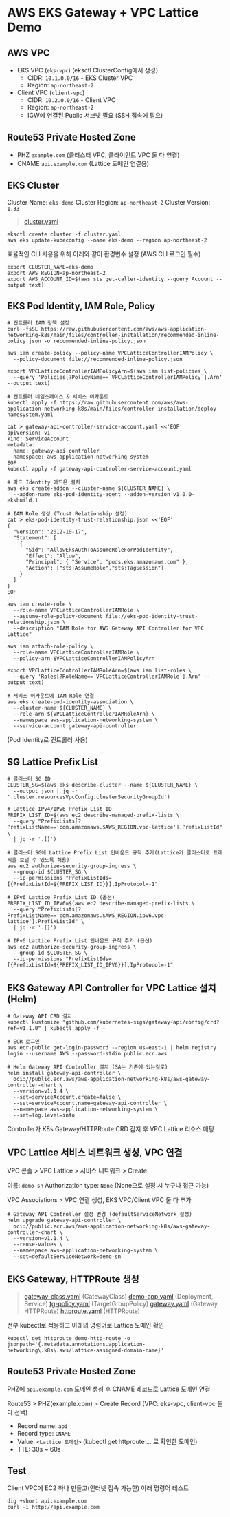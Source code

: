 # AWS EKS Gateway + VPC Lattice Demo

## AWS VPC

-   EKS VPC (`eks-vpc`) (eksctl ClusterConfig에서 생성)
    -   CIDR: `10.1.0.0/16` - EKS Cluster VPC
    -   Region: `ap-northeast-2`
-   Client VPC (`client-vpc`)
    -   CIDR: `10.2.0.0/16` - Client VPC
    -   Region: `ap-northeast-2`
    -   IGW에 연결된 Public 서브넷 필요 (SSH 접속에 필요)

## Route53 Private Hosted Zone

-   PHZ `example.com` (클러스터 VPC, 클라이언트 VPC 둘 다 연결)
-   CNAME `api.example.com` (Lattice 도메인 연결용)

## EKS Cluster

Cluster Name: `eks-demo`
Cluster Region: `ap-northeast-2`
Cluster Version: `1.33`

> [cluster.yaml](./cluster.yaml)

```shell
eksctl create cluster -f cluster.yaml
aws eks update-kubeconfig --name eks-demo --region ap-northeast-2
```

효율적인 CLI 사용을 위해 아래와 같이 환경변수 설정 (AWS CLI 로그인 필수)

```shell
export CLUSTER_NAME=eks-demo
export AWS_REGION=ap-northeast-2
export AWS_ACCOUNT_ID=$(aws sts get-caller-identity --query Account --output text)
```

## EKS Pod Identity, IAM Role, Policy

```shell
# 컨트롤러 IAM 정책 설정
curl -fsSL https://raw.githubusercontent.com/aws/aws-application-networking-k8s/main/files/controller-installation/recommended-inline-policy.json -o recommended-inline-policy.json

aws iam create-policy --policy-name VPCLatticeControllerIAMPolicy \
  --policy-document file://recommended-inline-policy.json

export VPCLatticeControllerIAMPolicyArn=$(aws iam list-policies \
  --query 'Policies[?PolicyName==`VPCLatticeControllerIAMPolicy`].Arn' --output text)

# 컨트롤러 네임스페이스 & 서비스 어카운트
kubectl apply -f https://raw.githubusercontent.com/aws/aws-application-networking-k8s/main/files/controller-installation/deploy-namesystem.yaml

cat > gateway-api-controller-service-account.yaml <<'EOF'
apiVersion: v1
kind: ServiceAccount
metadata:
  name: gateway-api-controller
  namespace: aws-application-networking-system
EOF
kubectl apply -f gateway-api-controller-service-account.yaml

# 파드 Identity 애드온 설치
aws eks create-addon --cluster-name ${CLUSTER_NAME} \
  --addon-name eks-pod-identity-agent --addon-version v1.0.0-eksbuild.1

# IAM Role 생성 (Trust Relationship 설정)
cat > eks-pod-identity-trust-relationship.json <<'EOF'
{
  "Version": "2012-10-17",
  "Statement": [
    {
      "Sid": "AllowEksAuthToAssumeRoleForPodIdentity",
      "Effect": "Allow",
      "Principal": { "Service": "pods.eks.amazonaws.com" },
      "Action": ["sts:AssumeRole","sts:TagSession"]
    }
  ]
}
EOF

aws iam create-role \
  --role-name VPCLatticeControllerIAMRole \
  --assume-role-policy-document file://eks-pod-identity-trust-relationship.json \
  --description "IAM Role for AWS Gateway API Controller for VPC Lattice"

aws iam attach-role-policy \
  --role-name VPCLatticeControllerIAMRole \
  --policy-arn $VPCLatticeControllerIAMPolicyArn

export VPCLatticeControllerIAMRoleArn=$(aws iam list-roles \
  --query 'Roles[?RoleName==`VPCLatticeControllerIAMRole`].Arn' --output text)

# 서비스 어카운트에 IAM Role 연결
aws eks create-pod-identity-association \
  --cluster-name ${CLUSTER_NAME} \
  --role-arn ${VPCLatticeControllerIAMRoleArn} \
  --namespace aws-application-networking-system \
  --service-account gateway-api-controller
```

(Pod Identity로 컨트롤러 사용)

## SG Lattice Prefix List

```shell
# 클러스터 SG ID
CLUSTER_SG=$(aws eks describe-cluster --name ${CLUSTER_NAME} \
  --output json | jq -r '.cluster.resourcesVpcConfig.clusterSecurityGroupId')

# Lattice IPv4/IPv6 Prefix List ID
PREFIX_LIST_ID=$(aws ec2 describe-managed-prefix-lists \
  --query "PrefixLists[?PrefixListName=='com.amazonaws.$AWS_REGION.vpc-lattice'].PrefixListId" \
  | jq -r '.[]')

# 클러스터 SG에 Lattice Prefix List 인바운드 규칙 추가(Lattice가 클러스터로 트래픽을 보낼 수 있도록 허용)
aws ec2 authorize-security-group-ingress \
  --group-id $CLUSTER_SG \
  --ip-permissions "PrefixListIds=[{PrefixListId=${PREFIX_LIST_ID}}],IpProtocol=-1"

# IPv6 Lattice Prefix List ID (옵션)
PREFIX_LIST_ID_IPV6=$(aws ec2 describe-managed-prefix-lists \
  --query "PrefixLists[?PrefixListName=='com.amazonaws.$AWS_REGION.ipv6.vpc-lattice'].PrefixListId" \
  | jq -r '.[]')

# IPv6 Lattice Prefix List 인바운드 규칙 추가 (옵션)
aws ec2 authorize-security-group-ingress \
  --group-id $CLUSTER_SG \
  --ip-permissions "PrefixListIds=[{PrefixListId=${PREFIX_LIST_ID_IPV6}}],IpProtocol=-1"
```

## EKS Gateway API Controller for VPC Lattice 설치(Helm)

```shell
# Gateway API CRD 설치
kubectl kustomize "github.com/kubernetes-sigs/gateway-api/config/crd?ref=v1.1.0" | kubectl apply -f -

# ECR 로그인
aws ecr-public get-login-password --region us-east-1 | helm registry login --username AWS --password-stdin public.ecr.aws

# Helm Gateway API Controller 설치 (SA는 기존에 있는걸로)
helm install gateway-api-controller \
  oci://public.ecr.aws/aws-application-networking-k8s/aws-gateway-controller-chart \
  --version=v1.1.4 \
  --set=serviceAccount.create=false \
  --set=serviceAccount.name=gateway-api-controller \
  --namespace aws-application-networking-system \
  --set=log.level=info
```

Controller가 K8s Gateway/HTTPRoute CRD 감지 후 VPC Lattice 리소스 매핑

## VPC Lattice 서비스 네트워크 생성, VPC 연결

VPC 콘솔 > VPC Lattice > 서비스 네트워크 > Create

이름: `demo-sn`
Authorization type: `None` (None으로 설정 시 누구나 접근 가능)

VPC Associations > VPC 연결 생성, EKS VPC/Client VPC 둘 다 추가

```shell
# Gateway API Controller 설정 변경 (defaultServiceNetwork 설정)
helm upgrade gateway-api-controller \
  oci://public.ecr.aws/aws-application-networking-k8s/aws-gateway-controller-chart \
  --version=v1.1.4 \
  --reuse-values \
  --namespace aws-application-networking-system \
  --set=defaultServiceNetwork=demo-sn
```

## EKS Gateway, HTTPRoute 생성

> [gateway-class.yaml](./gateway-class.yaml) (GatewayClass)
> [demo-app.yaml](./demo-app.yaml) (Deployment, Service)
> [tg-policy.yaml](./tg-policy.yaml) (TargetGroupPolicy)
> [gateway.yaml](./gateway.yaml) (Gateway, HTTPRoute)
> [httproute.yaml](./httproute.yaml) (HTTPRoute)

전부 kubectl로 적용하고 아래의 명령어로 Lattice 도메인 확인

```shell
kubectl get httproute demo-http-route -o jsonpath='{.metadata.annotations.application-networking\.k8s\.aws/lattice-assigned-domain-name}'
```

## Route53 Private Hosted Zone

PHZ에 `api.example.com` 도메인 생성 후 CNAME 레코드로 Lattice 도메인 연결

Route53 > PHZ(example.com) > Create Record (VPC: eks-vpc, client-vpc 둘 다 선택)

-   Record name: `api`
-   Record type: `CNAME`
-   Value: `<Lattice 도메인>` (kubectl get httproute ... 로 확인한 도메인)
-   TTL: 30s ~ 60s

## Test

Client VPC에 EC2 하나 만들고(인터넷 접속 가능한) 아래 명령어 테스트

```shell
dig +short api.example.com
curl -i http://api.example.com
```
